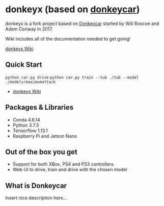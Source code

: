 # donkeyx (based on [donkeycar](http://donkeycar.com))

donkeyx is a fork project based on [Donkeycar](http://donkeycar.com) started by Will Roscoe and Adam Conway in 2017.

Wiki includes all of the documentation needed to get going!

[donkeyx Wiki](https://github.com/pitkane/donkeyx/wiki)

## Quick Start

`python car.py drive`
`python car.py train --tub ./tub --model ./models/maximumattack`

* [donkeyx Wiki](https://github.com/pitkane/donkeyx/wiki)

## Packages & Libraries

* Conda 4.6.14
* Python 3.7.3
* Tensorflow 1.13.1
* Raspberry Pi and Jetson Nano

## Out of the box you get

* Support for both XBox, PS4 and PS3 controllers.
* Web UI to drive, train and drive with the chosen model

## What is Donkeycar

Insert nice description here...
